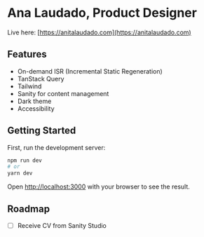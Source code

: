 # Ana Laudado, Product Designer

Live here: [https://anitalaudado.com](https://anitalaudado.com)

## Features

* On-demand ISR (Incremental Static Regeneration)
* TanStack Query
* Tailwind
* Sanity for content management
* Dark theme
* Accessibility

## Getting Started

First, run the development server:

```bash
npm run dev
# or
yarn dev
```

Open [http://localhost:3000](http://localhost:3000) with your browser to see the result.

## Roadmap

- [ ] Receive CV from Sanity Studio
